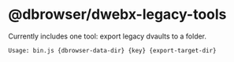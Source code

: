 # @dbrowser/dwebx-legacy-tools

Currently includes one tool: export legacy dvaults to a folder.

```
Usage: bin.js {dbrowser-data-dir} {key} {export-target-dir}
```